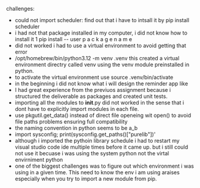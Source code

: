 challenges:
- could not import scheduler: find out that i have to intsall it by pip install scheduler 
- i had not that package installed in my computer, i did not know how to install it 
1 pip install -- user p a c k a g e n a m e
- did not worked i had to use a virtual environment to avoid getting that error
- /opt/homebrew/bin/python3.12 -m venv .venv this created a virtual environment directry called venv using the venv module preinstalled in python.
- to activate the virtual environment use source .venv/bin/activate
- in the beginning i did not know what i will design the reminder app like 
- I had great experience from the previuos assignment because i structured the deliverable as packages and created unit tests.
- importing all the modules to __init__.py did not worked in the sense that i dont have to explicitly import modules in each file.
- use pkgutil.get_data() instead of direct file openeing wit open() to avoid file paths problems ensuring full compatibility
- the naming convention in python seems to be a_b
- import sysconfig; print(sysconfig.get_paths()["purelib"])'
- although i imported the pythoin library schedule i had to restart my visual studio code ide multiple times before it came up. but i still could not use it becuase i was using the system python not the virtal envirniment python
- one of the biggest challenges was to figure out which environment i was using in a given time. This need to know the env i am using araises especially when you try to import a new module from pip.